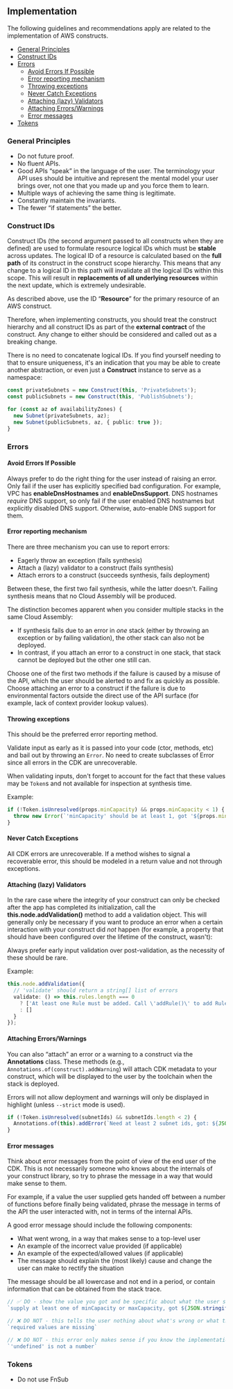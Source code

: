 ## Implementation

The following guidelines and recommendations apply are related to the
implementation of AWS constructs.

* [General Principles](#general-principles)
* [Construct IDs](#construct-ids)
* [Errors](#errors)
  * [Avoid Errors If Possible](#avoid-errors-if-possible)
  * [Error reporting mechanism](#error-reporting-mechanism)
  * [Throwing exceptions](#throwing-exceptions)
  * [Never Catch Exceptions](#never-catch-exceptions)
  * [Attaching (lazy) Validators](#attaching--lazy--validators)
  * [Attaching Errors/Warnings](#attaching-errors-warnings)
  * [Error messages](#error-messages)
* [Tokens](#tokens)

### General Principles

* Do not future proof.
* No fluent APIs.
* Good APIs “speak” in the language of the user. The terminology your API uses
  should be intuitive and represent the mental model your user brings over,
  not one that you made up and you force them to learn.
* Multiple ways of achieving the same thing is legitimate.
* Constantly maintain the invariants.
* The fewer “if statements” the better.

### Construct IDs

Construct IDs (the second argument passed to all constructs when they are
defined) are used to formulate resource logical IDs which must be **stable**
across updates. The logical ID of a resource is calculated based on the **full
path** of its construct in the construct scope hierarchy. This means that any
change to a logical ID in this path will invalidate all the logical IDs within
this scope. This will result in **replacements of all underlying resources**
within the next update, which is extremely undesirable.

As described above, use the ID “**Resource**” for the primary resource of an AWS
construct.

Therefore, when implementing constructs, you should treat the construct
hierarchy and all construct IDs as part of the **external contract** of the
construct. Any change to either should be considered and called out as a
breaking change.

There is no need to concatenate logical IDs. If you find yourself needing to
that to ensure uniqueness, it's an indication that you may be able to create
another abstraction, or even just a **Construct** instance to serve as a
namespace:

```ts
const privateSubnets = new Construct(this, 'PrivateSubnets');
const publicSubnets = new Construct(this, 'PublishSubnets');

for (const az of availabilityZones) {
  new Subnet(privateSubnets, az);
  new Subnet(publicSubnets, az, { public: true });
}
```

### Errors

#### Avoid Errors If Possible

Always prefer to do the right thing for the user instead of raising an
error. Only fail if the user has explicitly specified bad configuration. For
example, VPC has **enableDnsHostnames** and **enableDnsSupport**. DNS hostnames
*require* DNS support, so only fail if the user enabled DNS hostnames but
explicitly disabled DNS support. Otherwise, auto-enable DNS support for them.

#### Error reporting mechanism

There are three mechanism you can use to report errors:

* Eagerly throw an exception (fails synthesis)
* Attach a (lazy) validator to a construct (fails synthesis)
* Attach errors to a construct (succeeds synthesis, fails deployment)

Between these, the first two fail synthesis, while the latter doesn't. Failing synthesis
means that no Cloud Assembly will be produced.

The distinction becomes apparent when you consider multiple stacks in the same Cloud
Assembly:

* If synthesis fails due to an error in *one* stack (either by throwing an exception
  or by failing validation), the other stack can also not be deployed.
* In contrast, if you attach an error to a construct in one stack, that stack cannot
  be deployed but the other one still can.

Choose one of the first two methods if the failure is caused by a misuse of the API,
which the user should be alerted to and fix as quickly as possible. Choose attaching
an error to a construct if the failure is due to environmental factors outside the
direct use of the API surface (for example, lack of context provider lookup values).

#### Throwing exceptions

This should be the preferred error reporting method.

Validate input as early as it is passed into your code (ctor, methods,
etc) and bail out by throwing an `Error`. No need to create subclasses of
Error since all errors in the CDK are unrecoverable.

When validating inputs, don't forget to account for the fact that these
values may be `Token`s and not available for inspection at synthesis time.

Example:

```ts
if (!Token.isUnresolved(props.minCapacity) && props.minCapacity < 1) {
  throw new Error(`'minCapacity' should be at least 1, got '${props.minCapacity}'`);
}
```

#### Never Catch Exceptions

All CDK errors are unrecoverable. If a method wishes to signal a recoverable
error, this should be modeled in a return value and not through exceptions.

#### Attaching (lazy) Validators

In the rare case where the integrity of your construct can only be checked
after the app has completed its initialization, call the
**this.node.addValidation()** method to add a validation object. This will
generally only be necessary if you want to produce an error when a certain
interaction with your construct did *not* happen (for example, a property
that should have been configured over the lifetime of the construct, wasn't):

Always prefer early input validation over post-validation, as the necessity
of these should be rare.

Example:

```ts
this.node.addValidation({
  // 'validate' should return a string[] list of errors
  validate: () => this.rules.length === 0
    ? ['At least one Rule must be added. Call \'addRule()\' to add Rules.']
    : []
  }
});
```

#### Attaching Errors/Warnings

You can also “attach” an error or a warning to a construct via
the **Annotations** class. These methods (e.g., `Annotations.of(construct).addWarning`)
will attach CDK metadata to your construct, which will be displayed to the user
by the toolchain when the stack is deployed.

Errors will not allow deployment and warnings will only be displayed in
highlight (unless `--strict` mode is used).

```ts
if (!Token.isUnresolved(subnetIds) && subnetIds.length < 2) {
  Annotations.of(this).addError(`Need at least 2 subnet ids, got: ${JSON.stringify(subnetIds)}`);
}
```

#### Error messages

Think about error messages from the point of view of the end user of the CDK.
This is not necessarily someone who knows about the internals of your
construct library, so try to phrase the message in a way that would make
sense to them.

For example, if a value the user supplied gets handed off between a number of
functions before finally being validated, phrase the message in terms of the
API the user interacted with, not in terms of the internal APIs.

A good error message should include the following components:

* What went wrong, in a way that makes sense to a top-level user
* An example of the incorrect value provided (if applicable)
* An example of the expected/allowed values (if applicable)
* The message should explain the (most likely) cause and change the user can
  make to rectify the situation

The message should be all lowercase and not end in a period, or contain
information that can be obtained from the stack trace.

```ts
// ✅ DO - show the value you got and be specific about what the user should do
`supply at least one of minCapacity or maxCapacity, got ${JSON.stringify(action)}`

// ❌ DO NOT - this tells the user nothing about what's wrong or what they should do
`required values are missing`

// ❌ DO NOT - this error only makes sense if you know the implementation
`'undefined' is not a number`
```

### Tokens

* Do not use FnSub